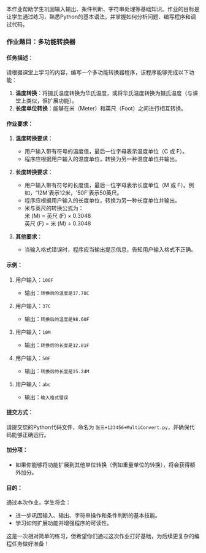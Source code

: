 本作业帮助学生巩固输入输出、条件判断、字符串处理等基础知识。作业的目标是让学生通过练习，熟悉Python的基本语法，并掌握如何分析问题、编写程序和调试代码。

### 作业题目：多功能转换器

#### 任务描述：
请根据课堂上学习的内容，编写一个多功能转换器程序，该程序能够完成以下功能：
1. **温度转换**：将摄氏温度转换为华氏温度，或将华氏温度转换为摄氏温度（与课堂上类似，但扩展功能）。
2. **长度单位转换**：能够在米（Meter）和英尺（Foot）之间进行相互转换。

#### 作业要求：
1. **温度转换要求**：
   - 用户输入带有符号的温度值，最后一位字母表示温度单位（C 或 F）。
   - 程序应根据用户输入的温度单位，转换为另一种温度单位并输出。
   
2. **长度转换要求**：
   - 用户输入带有符号的长度值，最后一位字母表示长度单位（M 或 F）。例如，'12M'表示12米，'50F'表示50英尺。
   - 程序应根据用户输入的长度单位，转换为另一种长度单位并输出。
   - 米与英尺的转换公式为：  
     米 (M) = 英尺 (F) × 0.3048  
     英尺 (F) = 米 (M) ÷ 0.3048

3. **其他要求**：
   - 当输入格式错误时，程序应当输出提示信息，告知用户输入格式不正确。

#### 示例：
1. 用户输入：`100F`
   - 输出：`转换后的温度是37.78C`
   
2. 用户输入：`37C`
   - 输出：`转换后的温度是98.60F`

3. 用户输入：`10M`
   - 输出：`转换后的长度是32.81F`

4. 用户输入：`50F`
   - 输出：`转换后的长度是15.24M`

5. 用户输入：`abc`
   - 输出：`输入格式错误`

#### 提交方式：
请提交您的Python代码文件，命名为 `张三+123456+MultiConvert.py`，并确保代码能够正确运行。

#### 加分项：
- 如果你能够将功能扩展到其他单位转换（例如重量单位的转换），将会获得额外加分。

#### 目的：
通过本次作业，学生将会：
- 进一步巩固输入、输出、字符串操作和条件判断的基本技能。
- 学习如何扩展功能并增强程序的可读性。

这是一次相对简单的练习，但希望你们通过这次作业打好基础，为后续更复杂的编程任务做好准备！

